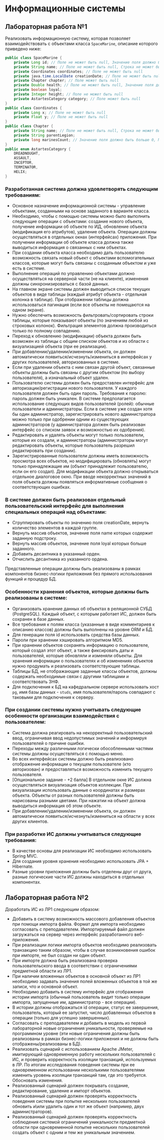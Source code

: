 # Информационные системы

## Лабораторная работа №1

Реализовать информационную систему, которая позволяет взаимодействовать с объектами класса `SpaceMarine`, описание которого приведено ниже:

```java
public class SpaceMarine {
    private Long id; // Поле не может быть null, Значение поля должно быть больше 0, Значение этого поля должно быть уникальным, Значение этого поля должно генерироваться автоматически
    private String name; // Поле не может быть null, Строка не может быть пустой
    private Coordinates coordinates; // Поле не может быть null
    private java.time.LocalDate creationDate; // Поле не может быть null, Значение этого поля должно генерироваться автоматически
    private Chapter chapter; // Поле может быть null
    private Double health; // Поле не может быть null, Значение поля должно быть больше 0
    private boolean loyal;
    private Integer height; // Поле не может быть null
    private AstartesCategory category; // Поле может быть null
}
public class Coordinates {
    private Long x; // Поле не может быть null
    private Float y; // Поле не может быть null
}
public class Chapter {
    private String name; // Поле не может быть null, Строка не может быть пустой
    private String parentLegion;
    private long marinesCount; // Значение поля должно быть больше 0, Максимальное значение поля: 1000
}
public enum AstartesCategory {
    DREADNOUGHT,
    ASSAULT,
    INCEPTOR,
    TERMINATOR,
    HELIX;
}
```

### Разработанная система должна удовлетворять следующим требованиям:

*   Основное назначение информационной системы - управление объектами, созданными на основе заданного в варианте класса.
*   Необходимо, чтобы с помощью системы можно было выполнить следующие операции с объектами: создание нового объекта, получение информации об объекте по ИД, обновление объекта (модификация его атрибутов), удаление объекта. Операции должны осуществляться в отдельных окнах (интерфейсах) приложения. При получении информации об объекте класса должна также выводиться информация о связанных с ним объектах.
*   При создании объекта класса необходимо дать пользователю возможность связать новый объект с объектами вспомогательных классов, которые могут быть связаны с созданным объектом и уже есть в системе.
*   Выполнение операций по управлению объектами должно осуществляться на серверной части (не на клиенте), изменения должны синхронизироваться с базой данных.
*   На главном экране системы должен выводиться список текущих объектов в виде таблицы (каждый атрибут объекта - отдельная колонка в таблице). При отображении таблицы должна использоваться пагинация (если все объекты не помещаются на одном экране).
*   Нужно обеспечить возможность фильтровать/сортировать строки таблицы, которые показывают объекты (по значениям любой из строковых колонок). Фильтрация элементов должна производиться только по полному совпадению.
*   Переход к обновлению (модификации) объекта должен быть возможен из таблицы с общим списком объектов и из области с визуализацией объекта (при ее реализации).
*   При добавлении/удалении/изменении объекта, он должен автоматически появиться/исчезнуть/измениться в интерфейсах у других пользователей, авторизованных в системе.
*   Если при удалении объекта с ним связан другой объект, связанные объекты должны быть связаны с другим объектом (по выбору пользователя), а изначальный объект удален.
*   Пользователю системы должен быть предоставлен интерфейс для авторизации/регистрации нового пользователя. У каждого пользователя должен быть один пароль. Требования к паролю: пароль должен быть уникален. В системе предполагается использование следующих видов пользователей (ролей): обычные пользователи и администраторы. Если в системе уже создан хотя бы один администратор, зарегистрировать нового администратора можно только при одобрении одним из существующих администраторов (у администратора должен быть реализован интерфейс со списком заявок и возможностью их одобрения).
*   Редактировать и удалять объекты могут только пользователи, которые их создали, и администраторы (администраторы могут редактировать объекты, которые пользователь разрешил редактировать при создании).
*   Зарегистрированные пользователи должны иметь возможность просмотра всех объектов, но модифицировать (обновлять) могут только принадлежащие им (объект принадлежит пользователю, если он его создал). Для модификации объекта должно открываться отдельное диалоговое окно. При вводе некорректных значений в поля объекта должны появляться информативные сообщения о соответствующих ошибках.

### В системе должен быть реализован отдельный пользовательский интерфейс для выполнения специальных операций над объектами:

*   Сгруппировать объекты по значению поля creationDate, вернуть количество элементов в каждой группе.
*   Вернуть массив объектов, значение поля name которых содержит заданную подстроку.
*   Вернуть массив объектов, значение поля loyal которых больше заданного.
*   Добавить десантника в указанный орден.
*   Отчислить десантника из указанного ордена.

Представленные операции должны быть реализованы в рамках компонентов бизнес-логики приложения без прямого использования функций и процедур БД.

### Особенности хранения объектов, которые должны быть реализованы в системе:

*   Организовать хранение данных об объектах в реляционной СУБД (PostgreSQL). Каждый объект, с которым работает ИС, должен быть сохранен в базе данных.
*   Все требования к полям класса (указанные в виде комментариев к описанию классов) должны быть выполнены на уровне ORM и БД.
*   Для генерации поля id использовать средства базы данных.
*   Пароли при хранении хэшировать алгоритмом MD5.
*   При хранении объектов сохранять информацию о пользователе, который создал этот объект, а также фиксировать даты и пользователей, которые обновляли и изменяли объекты. Для хранения информации о пользователях и об изменениях объектов нужно продумать и реализовать соответствующие таблицы.
*   Таблицы БД, не отображающие заданные классы объектов, должны содержать необходимые связи с другими таблицами и соответствовать 3НФ.
*   Для подключения к БД на кафедральном сервере использовать хост `pg`, имя базы данных - `studs`, имя пользователя/пароль совпадают с таковыми для подключения к серверу.

### При создании системы нужно учитывать следующие особенности организации взаимодействия с пользователем:

*   Система должна реагировать на некорректный пользовательский ввод, ограничивая ввод недопустимых значений и информируя пользователей о причине ошибки.
*   Переходы между различными логически обособленными частями системы должны осуществляться с помощью меню.
*   Во всех интерфейсах системы должно быть реализовано отображение информации о текущем пользователе (кто авторизован) и предоставляться возможность изменить текущего пользователя.
*   \[Опциональное задание - +2 балла\] В отдельном окне ИС должна осуществляться визуализация объектов коллекции. При визуализации использовать данные о координатах и размерах объекта. Объекты от разных пользователей должны быть нарисованы разными цветами. При нажатии на объект должна выводиться информация об этом объекте.
*   При добавлении/удалении/изменении объекта, он должен автоматически появиться/исчезнуть/измениться на области у всех других клиентов.

### При разработке ИС должны учитываться следующие требования:

*   В качестве основы для реализации ИС необходимо использовать Spring MVC.
*   Для создания уровня хранения необходимо использовать JPA + Hibernate.
*   Разные уровни приложения должны быть отделены друг от друга, разные логические части ИС должны находиться в отдельных компонентах.

## Лабораторная работа №2

Доработать ИС из ЛР1 следующим образом:

*   Добавить в систему возможность массового добавления объектов при помощи импорта файла. Формат для импорта необходимо согласовать с преподавателем. Импортируемый файл должен загружаться на сервер через интерфейс разработанного веб-приложения.
*   При реализации логики импорта объектов необходимо реализовать транзакцию таким образом, чтобы в случае возникновения ошибок при импорте, не был создан ни один объект.
*   При импорте должна быть реализована проверка пользовательского ввода в соответствии с ограничениями предметной области из ЛР1.
*   При наличии вложенных объектов в основной объект из ЛР1 необходимо задавать значения полей вложенных объектов в той же записи, что и основной объект.
*   Необходимо добавить в систему интерфейс для отображения истории импорта (обычный пользователь видит только операции импорта, запущенные им, администратор - все операции).
*   В истории должны отображаться id операции, статус ее завершения, пользователь, который ее запустил, число добавленных объектов в операции (только для успешно завершенных).
*   Согласовать с преподавателем и добавить в модель из первой лабораторной новые ограничения уникальности, проверяемые на программном уровне (эти новые ограничения должны быть реализованы в рамках бизнес-логики приложения и не должны быть отображены/реализованы в БД).
*   Реализовать сценарий с использованием Apache JMeter, имитирующий одновременную работу нескольких пользователей с ИС, и проверить корректность изоляции транзакций, используемых в ЛР. По итогам исследования поведения системы при ее одновременном использовании несколькими пользователями изменить уровень изоляции транзакций там, где это требуется. Обосновать изменения.
*   Реализованный сценарий должен покрывать создание, редактирование, удаление и импорт объектов.
*   Реализованный сценарий должен проверять корректность поведения системы при попытке нескольких пользователей обновить и\или удалить один и тот же объект (например, двух администраторов).
*   Реализованный сценарий должен проверять корректность соблюдения системой ограничений уникальности предметной области при одновременной попытке нескольких пользователей создать объект с одним и тем же уникальным значением.